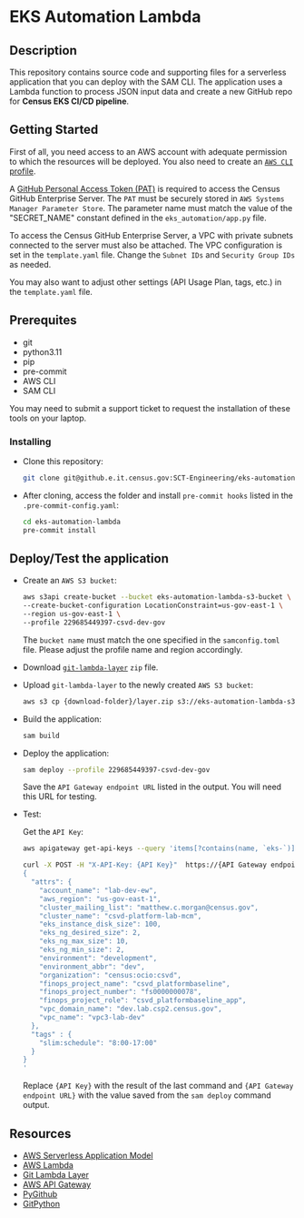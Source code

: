 # EKS Automation Lambda

## Description

This repository contains source code and supporting files for a serverless application that you can deploy with the SAM CLI.
The application uses a Lambda function to process JSON input data and create a new GitHub repo for **Census EKS CI/CD pipeline**.


## Getting Started

First of all, you need access to an AWS account with adequate permission to which the resources will be deployed.
You also need to create an [`AWS CLI` profile](https://docs.aws.amazon.com/cli/latest/userguide/getting-started-quickstart.html#getting-started-quickstart-new).

A [GitHub Personal Access Token (PAT)](https://docs.github.com/en/authentication/keeping-your-account-and-data-secure/managing-your-personal-access-tokens)
is required to access the Census GitHub Enterprise Server.
The `PAT` must be securely stored in `AWS Systems Manager Parameter Store`. The parameter name must match the value of the
"SECRET_NAME" constant defined in the `eks_automation/app.py` file.

To access the Census GitHub Enterprise Server, a VPC with private subnets connected to the server must also be attached.
The VPC configuration is set in the `template.yaml` file. Change the `Subnet IDs` and `Security Group IDs` as needed.

You may also want to adjust other settings (API Usage Plan, tags, etc.) in the `template.yaml` file.

## Prerequites

- git
- python3.11
- pip
- pre-commit
- AWS CLI
- SAM CLI

You may need to submit a support ticket to request the installation of these tools on your laptop.

### Installing


- Clone this repository:

  ```sh
  git clone git@github.e.it.census.gov:SCT-Engineering/eks-automation-lambda.git
  ```

- After cloning, access the folder and install `pre-commit hooks` listed in the `.pre-commit-config.yaml`:

  ```sh
  cd eks-automation-lambda
  pre-commit install
  ```

## Deploy/Test the application

- Create an `AWS S3 bucket`:

  ```sh
  aws s3api create-bucket --bucket eks-automation-lambda-s3-bucket \
  --create-bucket-configuration LocationConstraint=us-gov-east-1 \
  --region us-gov-east-1 \
  --profile 229685449397-csvd-dev-gov
  ```

  The `bucket name` must match the one specified in the `samconfig.toml` file.
  Please adjust the profile name and region accordingly.

- Download [`git-lambda-layer`](https://github.com/lambci/git-lambda-layer/blob/master/lambda2/layer.zip) `zip` file.
- Upload `git-lambda-layer` to the newly created `AWS S3 bucket`:

  ```sh
  aws s3 cp {download-folder}/layer.zip s3://eks-automation-lambda-s3-bucket/ --profile 229685449397-csvd-dev-gov
  ```

- Build the application:

  ```sh
  sam build
  ```

- Deploy the application:

  ```sh
  sam deploy --profile 229685449397-csvd-dev-gov
  ```

  Save the `API Gateway endpoint URL` listed in the output. You will need this URL for testing.

- Test:

  Get the `API Key`:

  ```sh
  aws apigateway get-api-keys --query 'items[?contains(name, `eks-`)].value' --include-values --output text --profile 229685449397-csvd-dev-gov
  ```

  ```sh
  curl -X POST -H "X-API-Key: {API Key}"  https://{API Gateway endpoint URL} -d '
  {
    "attrs": {
      "account_name": "lab-dev-ew",
      "aws_region": "us-gov-east-1",
      "cluster_mailing_list": "matthew.c.morgan@census.gov",
      "cluster_name": "csvd-platform-lab-mcm",
      "eks_instance_disk_size": 100,
      "eks_ng_desired_size": 2,
      "eks_ng_max_size": 10,
      "eks_ng_min_size": 2,
      "environment": "development",
      "environment_abbr": "dev",
      "organization": "census:ocio:csvd",
      "finops_project_name": "csvd_platformbaseline",
      "finops_project_number": "fs0000000078",
      "finops_project_role": "csvd_platformbaseline_app",
      "vpc_domain_name": "dev.lab.csp2.census.gov",
      "vpc_name": "vpc3-lab-dev"
    },
    "tags" : {
      "slim:schedule": "8:00-17:00"
    }
  }
  '
  ```

  Replace `{API Key}` with the result of the last command and `{API Gateway endpoint URL}` with the value saved from the `sam deploy` command output.

## Resources

- [AWS Serverless Application Model](https://docs.aws.amazon.com/serverless-application-model/latest/developerguide/what-is-sam.html)
- [AWS Lambda](https://docs.aws.amazon.com/lambda/latest/dg/welcome.html)
- [Git Lambda Layer](https://github.com/lambci/git-lambda-layer/)
- [AWS API Gateway](https://docs.aws.amazon.com/apigateway/latest/developerguide/welcome.html)
- [PyGithub](https://pygithub.readthedocs.io/en/stable/introduction.html)
- [GitPython](https://gitpython.readthedocs.io/en/stable/)
